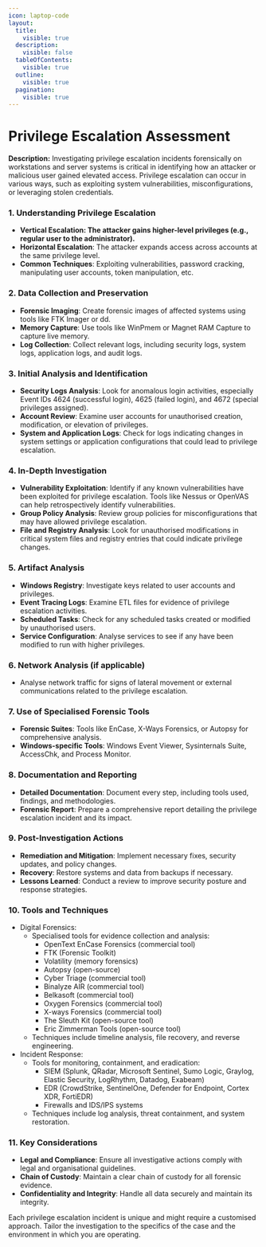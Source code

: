 ```yaml
---
icon: laptop-code
layout:
  title:
    visible: true
  description:
    visible: false
  tableOfContents:
    visible: true
  outline:
    visible: true
  pagination:
    visible: true
---
```


# Privilege Escalation Assessment

**Description:** Investigating privilege escalation incidents forensically on workstations and server systems is critical in identifying how an attacker or malicious user gained elevated access. Privilege escalation can occur in various ways, such as exploiting system vulnerabilities, misconfigurations, or leveraging stolen credentials.

### **1. Understanding Privilege Escalation**

* **Vertical Escalation: The attacker gains higher-level privileges (e.g., regular user to the administrator).**
* **Horizontal Escalation**: The attacker expands access across accounts at the same privilege level.
* **Common Techniques**: Exploiting vulnerabilities, password cracking, manipulating user accounts, token manipulation, etc.

### **2. Data Collection and Preservation**

* **Forensic Imaging**: Create forensic images of affected systems using tools like FTK Imager or dd.
* **Memory Capture**: Use tools like WinPmem or Magnet RAM Capture to capture live memory.
* **Log Collection**: Collect relevant logs, including security logs, system logs, application logs, and audit logs.

### **3. Initial Analysis and Identification**

* **Security Logs Analysis**: Look for anomalous login activities, especially Event IDs 4624 (successful login), 4625 (failed login), and 4672 (special privileges assigned).
* **Account Review**: Examine user accounts for unauthorised creation, modification, or elevation of privileges.
* **System and Application Logs**: Check for logs indicating changes in system settings or application configurations that could lead to privilege escalation.

### **4. In-Depth Investigation**

* **Vulnerability Exploitation**: Identify if any known vulnerabilities have been exploited for privilege escalation. Tools like Nessus or OpenVAS can help retrospectively identify vulnerabilities.
* **Group Policy Analysis**: Review group policies for misconfigurations that may have allowed privilege escalation.
* **File and Registry Analysis**: Look for unauthorised modifications in critical system files and registry entries that could indicate privilege changes.

### **5. Artifact Analysis**

* **Windows Registry**: Investigate keys related to user accounts and privileges.
* **Event Tracing Logs**: Examine ETL files for evidence of privilege escalation activities.
* **Scheduled Tasks**: Check for any scheduled tasks created or modified by unauthorised users.
* **Service Configuration**: Analyse services to see if any have been modified to run with higher privileges.

### **6. Network Analysis (if applicable)**

* Analyse network traffic for signs of lateral movement or external communications related to the privilege escalation.

### **7. Use of Specialised Forensic Tools**

* **Forensic Suites**: Tools like EnCase, X-Ways Forensics, or Autopsy for comprehensive analysis.
* **Windows-specific Tools**: Windows Event Viewer, Sysinternals Suite, AccessChk, and Process Monitor.

### **8. Documentation and Reporting**

* **Detailed Documentation**: Document every step, including tools used, findings, and methodologies.
* **Forensic Report**: Prepare a comprehensive report detailing the privilege escalation incident and its impact.

### **9. Post-Investigation Actions**

* **Remediation and Mitigation**: Implement necessary fixes, security updates, and policy changes.
* **Recovery**: Restore systems and data from backups if necessary.
* **Lessons Learned**: Conduct a review to improve security posture and response strategies.

### **10.** Tools and Techniques

* Digital Forensics:
  * Specialised tools for evidence collection and analysis:
    * OpenText EnCase Forensics (commercial tool)
    * FTK (Forensic Toolkit)
    * Volatility (memory forensics)
    * Autopsy (open-source)
    * Cyber Triage (commercial tool)
    * Binalyze AIR (commercial tool)
    * Belkasoft (commercial tool)
    * Oxygen Forensics (commercial tool)
    * X-ways Forensics (commercial tool)
    * The Sleuth Kit (open-source tool)
    * Eric Zimmerman Tools (open-source tool)
  * Techniques include timeline analysis, file recovery, and reverse engineering.
* Incident Response:
  * Tools for monitoring, containment, and eradication:
    * SIEM (Splunk, QRadar, Microsoft Sentinel, Sumo Logic, Graylog, Elastic Security, LogRhythm, Datadog, Exabeam)
    * EDR (CrowdStrike, SentinelOne, Defender for Endpoint, Cortex XDR, FortiEDR)
    * Firewalls and IDS/IPS systems
  * Techniques include log analysis, threat containment, and system restoration.

### **11. Key Considerations**

* **Legal and Compliance**: Ensure all investigative actions comply with legal and organisational guidelines.
* **Chain of Custody**: Maintain a clear chain of custody for all forensic evidence.
* **Confidentiality and Integrity**: Handle all data securely and maintain its integrity.

Each privilege escalation incident is unique and might require a customised approach. Tailor the investigation to the specifics of the case and the environment in which you are operating.
